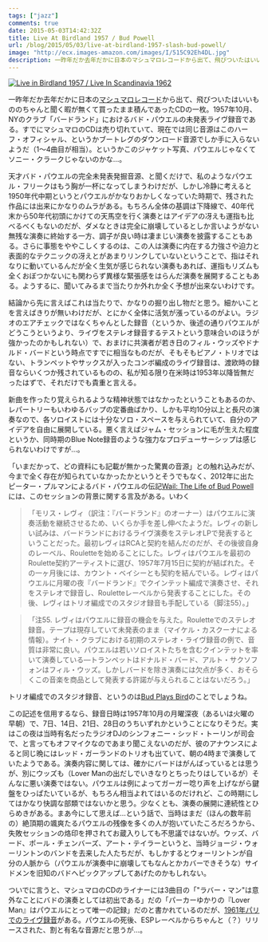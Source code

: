 ```yaml
---
tags: ["jazz"]
comments: true
date: 2015-05-03T14:42:32Z
title: Live At Birdland 1957 / Bud Powell
url: /blog/2015/05/03/live-at-birdland-1957-slash-bud-powell/
image: "http://ecx.images-amazon.com/images/I/515C92Eh4DL.jpg"
description: 一昨年だか去年だかに日本のマシュマロレコードから出て、飛びついたはいいもののちゃんと聞く暇が無くて買ったまま積んであったCDの一枚。1957年10月、NYのクラブ「バードランド」におけるバド・パウエルの未発表ライヴ録音である。すでにマシュマロのCDは売り切れていて、現在では同じ音源はこのハーフ・オフィシャル、というかブートレグのダウンロード音源でしか手に入らないようだ（1～4曲目が相当）。というかこのジャケット写真、パウエルじゃなくてソニー・クラークじゃないのかな…。
---
```


<a href="http://www.amazon.co.jp/exec/obidos/ASIN/B00UO0HG44/myhumangetsme-22/ref=nosim/" name="amazletlink" target="_blank"><img src="http://ecx.images-amazon.com/images/I/515C92Eh4DL.jpg" alt="Live in Birdland 1957 / Live In Scandinavia 1962" style="border: none;" /></a>

一昨年だか去年だかに日本の[マシュマロレコード](http://www.marshmallow-records.com/)から出て、飛びついたはいいもののちゃんと聞く暇が無くて買ったまま積んであったCDの一枚。1957年10月、NYのクラブ「バードランド」におけるバド・パウエルの未発表ライヴ録音である。すでにマシュマロのCDは売り切れていて、現在では同じ音源はこのハーフ・オフィシャル、というかブートレグのダウンロード音源でしか手に入らないようだ（1～4曲目が相当）。というかこのジャケット写真、パウエルじゃなくてソニー・クラークじゃないのかな…。

天才バド・パウエルの完全未発表発掘音源、と聞くだけで、私のようなパウエル・フリークはもう胸が一杯になってしまうわけだが、しかし冷静に考えると1950年代中期というとパウエルがかなりおかしくなっていた時期で、残された作品には出来にかなりのムラがある。もちろん全体の基調は下降線で、40年代末から50年代初頭にかけての天馬空を行く演奏とはアイデアの冴えも運指も比べるべくもないのだが、ダメなときは完全に崩壊しているとしか言いようがない無残な演奏に終始する一方、調子が良い時は凄まじい演奏を披露することもある。さらに事態をややこしくするのは、この人は演奏に内在する力強さや迫力と表面的なテクニックの冴えとがあまりリンクしていないということで、指はそれなりに動いているんだが全く生気が感じられない演奏もあれば、運指もリズムも全くおぼつかないにも関わらず異様な緊張感をはらんだ演奏を展開することもある。ようするに、聞いてみるまで当たりか外れか全く予想が出来ないわけです。

結論から先に言えばこれは当たりで、かなりの掘り出し物だと思う。細かいことを言えばきりが無いわけだが、とにかく全体に活気が漲っているのがよい。ラジオのエアチェックではなくちゃんとした録音（というか、後述の通りパウエルがどうこうというより、ライヴをステレオ録音するテストという意味合いのほうが強かったのかもしれない）で、おまけに共演者が若き日のフィル・ウッズやドナルド・バードという時点ですでに相当なものだが、そもそもピアノ・トリオではない、トランペットやサックスが入ったコンボ編成のライヴ録音は、渡欧時の録音ならいくつか残されているものの、私が知る限り在米時は1953年以降皆無だったはずで、それだけでも貴重と言える。

新曲を作ったり覚えられるような精神状態ではなかったということもあるのか、レパートリーもいわゆるバップの定番曲ばかり、しかも平均10分以上と長尺の演奏なので、各ソロイストには十分なソロ・スペースを与えられていて、自分のアイデアを自由に展開している。悪く言えばジャム・セッションに毛が生えた程度というか、同時期のBlue Note録音のような強力なプロデューサーシップは感じられないわけですが…。

「いまだかって、どの資料にも記載が無かった驚異の音源」との触れ込みだが、今まで全く存在が知られていなかったかというとそうでもなく、2012年に出たピーター・プルマンによるバド・パウエルの伝記<a href="http://www.amazon.co.jp/exec/obidos/ASIN/B0079NR9IC/myhumangetsme-22/ref=nosim/" name="amazletlink" target="_blank">Wail: The Life of Bud Powell</a>には、このセッションの背景に関する言及がある。いわく

> 「モリス・レヴィ（訳注：『バードランド』のオーナー）はパウエルに演奏活動を継続させるため、いくらか手を差し伸べたようだ。レヴィの新しい試みは、バードランドにおけるライヴ演奏をステレオLPで発表するということだった。最初レヴィはRCAと契約を結んだのだが、その後彼自身のレーベル、Rouletteを始めることにした。レヴィはパウエルを最初のRoulette契約アーティストに選び、1957年7月15日に契約が結ばれた。その一ヶ月後には、カウント・ベイシーとも契約を結んでいる。レヴィはパウエルに月曜の夜『バードランド』でクインテット編成で演奏させ、それをステレオで録音し、Rouletteレーベルから発表することにした。その後、レヴィはトリオ編成でのスタジオ録音も手配している（脚注55）。」

> 「注55. レヴィはパウエルに録音の機会を与えた。Rouletteでのステレオ録音。テープは現存していて未発表のまま（マイケル・カスクーナによる情報）。ナイト・クラブにおける初期のステレオ・ライヴ録音の例で、音質は非常に良い。パウエルは若いソロイストたちを含むクインテットを率いて演奏している―トランペットはドナルド・バード、アルト・サクソフォンはフィル・ウッズ。しかしバードを除き演奏には欠点が多く、おそらくこの音楽を商品として発表する許諾が与えられることはないだろう。」

トリオ編成でのスタジオ録音、というのは<a href="http://www.amazon.co.jp/exec/obidos/ASIN/B000005H2X/myhumangetsme-22/ref=nosim/" name="amazletlink" target="_blank">Bud Plays Bird</a>のことでしょうね。

この記述を信用するなら、録音日時は1957年10月の月曜深夜（あるいは火曜の早朝）で、7日、14日、21日、28日のうちいずれかということになりそうだ。実はこの夜は当時有名だったラジオDJのシンフォニー・シッド・トーリンが司会で、と言ってもオフマイクなのであまり聞こえないのだが、彼のアナウンスによると同じ晩にはレッド・ガーランドのトリオも出ていて、朝の4時まで演奏していたようである。演奏内容に関しては、確かにバードはがんばっているとは思うが、別にウッズも（Lover Manの出だしでいきなりとちったりはしているが）そんなに悪い演奏ではない。パウエルは例によってガーガー唸り声を上げながら鍵盤をひっぱたいているが、もちろん相当よれてはいるのだけれど、この時期にしてはかなり快調な部類ではないかと思う。少なくとも、演奏の展開に連続性とひらめきがある。まあ今にして思えば…という話で、当時はまだ（ほんの数年前の）絶頂期の颯爽たるパウエルの残像を多くの人が抱いていたころだろうから、失敗セッションの烙印を押されてお蔵入りしても不思議ではないが。ウッズ、バード、ポール・チェンバーズ、アート・テイラーというと、当時ジョージ・ウォーリントンのバンドを去来した人たちだが、もしかするとウォーリントンが自分の人脈から（パウエルが演奏中に崩壊してもなんとかカバーできそうな）サイドメンを旧知のバドへピックアップしてあげたのかもしれない。

ついでに言うと、マシュマロのCDのライナーには3曲目の「"ラバー・マン"は意外なことにバドの演奏としては初出である」だの「パーカーゆかりの『Lover Man』はパウエルにとって唯一の記録」だのと書かれているのだが、<a href="http://www.amazon.co.jp/exec/obidos/ASIN/B00NUP0BE2/myhumangetsme-22/ref=nosim/" name="amazletlink" target="_blank">1961年パリでのライヴ録音</a>がある。パウエルの死後、ESPレーベルからちゃんと（？）リリースされた、割と有名な音源だと思うが…。
